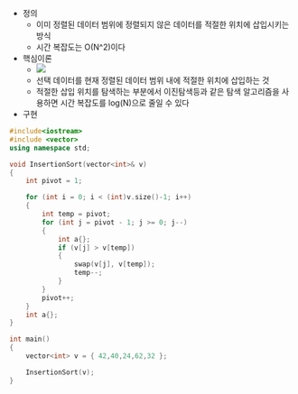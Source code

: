 - 정의
    - 이미 정렬된 데이터 범위에 정렬되지 않은 데이터를 적절한 위치에 삽입시키는 방식
    - 시간 복잡도는 O(N^2)이다
- 핵심이론
    - ![](https://blog.kakaocdn.net/dn/ckkqNb/btszde4QSLL/mVKO4NS1Q2NZXkVEEPb4Y0/img.png)
    - 선택 데이터를 현재 정렬된 데이터 범위 내에 적절한 위치에 삽입하는 것
    - 적절한 삽입 위치를 탐색하는 부분에서 이진탐색등과 같은 탐색 알고리즘을 사용하면 시간 복잡도를 log(N)으로 줄일 수 있다
- 구현

```C++
#include<iostream>
#include <vector>
using namespace std;

void InsertionSort(vector<int>& v)
{
	int pivot = 1;

	for (int i = 0; i < (int)v.size()-1; i++)
	{
		int temp = pivot;
		for (int j = pivot - 1; j >= 0; j--)
		{
			int a{};
			if (v[j] > v[temp])
			{
				swap(v[j], v[temp]);
				temp--;
			}
		}
		pivot++;
	}
	int a{};
}

int main()
{
	vector<int> v = { 42,40,24,62,32 };

	InsertionSort(v);
}
```